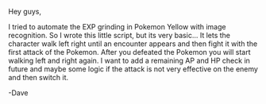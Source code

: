 Hey guys,

I tried to automate the EXP grinding in Pokemon Yellow with image recognition.
So I wrote this little script, but its very basic... It lets the character walk left right until an encounter appears and then fight it with the first attack of the Pokemon.
After you defeated the Pokemon you will start walking left and right again.
I want to add a remaining AP and HP check in future and maybe some logic if the attack is not very effective on the enemy and then switch it.

-Dave
